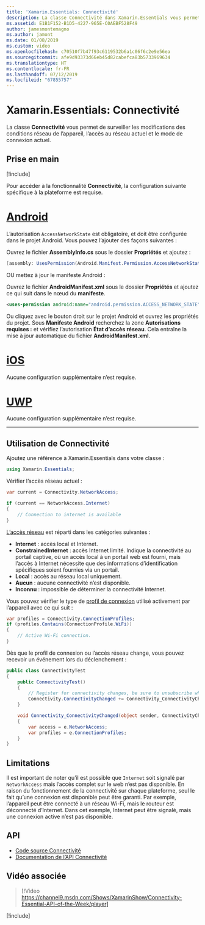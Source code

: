 ```yaml
---
title: 'Xamarin.Essentials: Connectivité'
description: La classe Connectivité dans Xamarin.Essentials vous permet de surveiller les modifications des conditions réseau de l’appareil, l’accès au réseau actuel et le mode de connexion actuel.
ms.assetid: E1B1F152-B1D5-4227-965E-C0AEBF528F49
author: jamesmontemagno
ms.author: jamont
ms.date: 01/08/2019
ms.custom: video
ms.openlocfilehash: c70510f7b47f93c6119532b6a1c06f6c2e9e56ea
ms.sourcegitcommit: afe9d93373d66eb45d82cabefca83b5733969634
ms.translationtype: HT
ms.contentlocale: fr-FR
ms.lasthandoff: 07/12/2019
ms.locfileid: "67855757"
---
```

# <a name="xamarinessentials-connectivity"></a>Xamarin.Essentials: Connectivité

La classe **Connectivité** vous permet de surveiller les modifications des conditions réseau de l’appareil, l’accès au réseau actuel et le mode de connexion actuel.

## <a name="get-started"></a>Prise en main

[!include[](~/essentials/includes/get-started.md)]

Pour accéder à la fonctionnalité **Connectivité**, la configuration suivante spécifique à la plateforme est requise.

# <a name="androidtabandroid"></a>[Android](#tab/android)

L’autorisation `AccessNetworkState` est obligatoire, et doit être configurée dans le projet Android. Vous pouvez l’ajouter des façons suivantes :

Ouvrez le fichier **AssemblyInfo.cs** sous le dossier **Propriétés** et ajoutez :

```csharp
[assembly: UsesPermission(Android.Manifest.Permission.AccessNetworkState)]
```

OU mettez à jour le manifeste Android :

Ouvrez le fichier **AndroidManifest.xml** sous le dossier **Propriétés** et ajoutez ce qui suit dans le nœud du **manifeste**.

```xml
<uses-permission android:name="android.permission.ACCESS_NETWORK_STATE" />
```

Ou cliquez avec le bouton droit sur le projet Android et ouvrez les propriétés du projet. Sous **Manifeste Android** recherchez la zone **Autorisations requises :** et vérifiez l’autorisation **État d’accès réseau**. Cela entraîne la mise à jour automatique du fichier **AndroidManifest.xml**.

# <a name="iostabios"></a>[iOS](#tab/ios)

Aucune configuration supplémentaire n’est requise.

# <a name="uwptabuwp"></a>[UWP](#tab/uwp)

Aucune configuration supplémentaire n’est requise.

-----

## <a name="using-connectivity"></a>Utilisation de Connectivité

Ajoutez une référence à Xamarin.Essentials dans votre classe :

```csharp
using Xamarin.Essentials;
```

Vérifier l’accès réseau actuel :

```csharp
var current = Connectivity.NetworkAccess;

if (current == NetworkAccess.Internet)
{
    // Connection to internet is available
}
```

[L’accès réseau](xref:Xamarin.Essentials.NetworkAccess) est réparti dans les catégories suivantes :

* **Internet** : accès local et Internet.
* **ConstrainedInternet** : accès Internet limité. Indique la connectivité au portail captive, où un accès local à un portail web est fourni, mais l’accès à Internet nécessite que des informations d’identification spécifiques soient fournies via un portail.
* **Local** : accès au réseau local uniquement.
* **Aucun** : aucune connectivité n’est disponible.
* **Inconnu** : impossible de déterminer la connectivité Internet.

Vous pouvez vérifier le type de [profil de connexion](xref:Xamarin.Essentials.ConnectionProfile) utilisé activement par l’appareil avec ce qui suit :

```csharp
var profiles = Connectivity.ConnectionProfiles;
if (profiles.Contains(ConnectionProfile.WiFi))
{
    // Active Wi-Fi connection.
}
```

Dès que le profil de connexion ou l’accès réseau change, vous pouvez recevoir un événement lors du déclenchement :

```csharp
public class ConnectivityTest
{
    public ConnectivityTest()
    {
        // Register for connectivity changes, be sure to unsubscribe when finished
        Connectivity.ConnectivityChanged += Connectivity_ConnectivityChanged;
    }

    void Connectivity_ConnectivityChanged(object sender, ConnectivityChangedEventArgs e)
    {
        var access = e.NetworkAccess;
        var profiles = e.ConnectionProfiles;
    }
}
```

## <a name="limitations"></a>Limitations

Il est important de noter qu’il est possible que `Internet` soit signalé par `NetworkAccess` mais l’accès complet sur le web n’est pas disponible. En raison du fonctionnement de la connectivité sur chaque plateforme, seul le fait qu’une connexion est disponible peut être garanti. Par exemple, l’appareil peut être connecté à un réseau Wi-Fi, mais le routeur est déconnecté d’Internet. Dans cet exemple, Internet peut être signalé, mais une connexion active n’est pas disponible.

## <a name="api"></a>API

* [Code source Connectivité](https://github.com/xamarin/Essentials/tree/master/Xamarin.Essentials/Connectivity)
* [Documentation de l’API Connectivité](xref:Xamarin.Essentials.Connectivity)

## <a name="related-video"></a>Vidéo associée

> [!Video https://channel9.msdn.com/Shows/XamarinShow/Connectivity-Essential-API-of-the-Week/player]

[!include[](~/essentials/includes/xamarin-show-essentials.md)]
